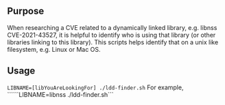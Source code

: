 ## Purpose
When researching a CVE related to a dynamically linked library, e.g. libnss CVE-2021-43527, it is helpful to identify who is using that library (or other libraries linking to this library). This scripts helps identify that on a unix like filesystem, e.g. Linux or Mac OS.

## Usage
```LIBNAME=[libYouAreLookingFor] ./ldd-finder.sh```
For example,
``````LIBNAME=libnss ./ldd-finder.sh```
